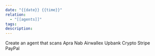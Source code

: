 ```yaml
---
date: "{{date}} {{time}}"
relation:
  - "[[agents]]"
tags:
description:
---
```

Create an agent that scans
Apra
Nab
Airwallex
Upbank
Crypto
Stripe
PayPal
